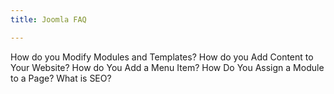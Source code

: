 ```yaml
---
title: Joomla FAQ

---
```


How do you Modify Modules and Templates?
How do you Add Content to Your Website?
How do You Add a Menu Item?
How Do You Assign a Module to a Page?
What is SEO?
